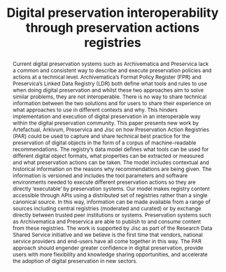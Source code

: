 ---
abstract: Current digital preservation systems such as Archivematica and Preservica
  lack a common and consistent way to describe and execute preservation policies and
  actions at a technical level. Archivematica’s Format Policy Register (FPR) and Preservica’s
  Linked Data Registry (LDR) both define what tools and rules to use when doing digital
  preservation and whilst these two approaches aim to solve similar problems, they
  are not interoperable. There is no way to share technical information between the
  two solutions and for users to share their experience on what approaches to use
  in different contexts and why. This hinders implementation and execution of digital
  preservation in an interoperable way within the digital preservation community.
  This paper presents new work by Artefactual, Arkivum, Preservica and Jisc on how
  Preservation Action Registries (PAR) could be used to capture and share technical
  best practice for the preservation of digital objects in the form of a corpus of
  machine-readable recommendations. The registry’s data model defines what tools can
  be used for different digital object formats, what properties can be extracted or
  measured and what preservation actions can be taken. The model includes contextual
  and historical information on the reasons why recommendations are being given. The
  information is versioned and includes the tool parameters and software environments
  needed to execute different preservation actions so they are directly ‘executable’
  by preservation systems. Our model makes registry content accessible through APIs
  using a distributed set of registries rather than a single canonical source. In
  this way, information can be made available from a range of sources including central
  registries (moderated and curated) or by exchange directly between trusted peer
  institutions or systems. Preservation systems such as Archivematica and Preservica
  are able to publish to and consume content from these registries. The work is supported
  by Jisc as part of the Research Data Shared Service initiative and we believe is
  the first time that vendors, national service providers and end-users have all come
  together in this way. The PAR approach should engender greater confidence in digital
  preservation, provide users with more flexibility and knowledge sharing opportunities,
  and accelerate the adoption of digital preservation in new sectors.
creators:
- Addis , Matthew
- O'Sullivan, Jack
- Simpson , Justin
- Stokes , Paul
- Tilbury, Jonathan
date: null
document_url: https://services.phaidra.univie.ac.at/api/object/o:922205/download
grand_parent: iPRES
institutions: []
keywords:
- boston
landing_page_url: https://phaidra.univie.ac.at/o:922205
language: eng
layout: publication
license: CC BY 4.0 International
notes_url: null
parent: iPRES 2018
publication_type: paper
size: 783805
slides_url: null
source_name: iPRES
stream_url: null
title: Digital preservation interoperability through preservation actions registries
year: 2018
---